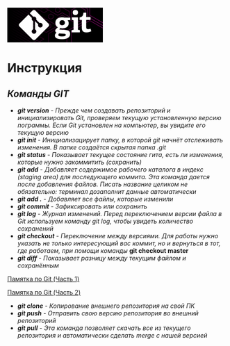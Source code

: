 ![Логотип](/pictures/git.png)
# **Инструкция**
## ***Команды GIT***
* ***git version*** - *Прежде чем создавать репозиторий и инициализировать Git, проверяем текущую установленную версию пограммы. Если Git установлен на компьютер, вы увидите его текущую версию*
* ***git init*** - *Инициализацирует папку, в которой git начнёт отслеживать изменения. В папке создаётся скрытая папка .git*
* ***git status*** - *Показывает текущее состояние гита, есть ли изменения, которые нужно закоммитить (сохранить)*
* ***git add*** - *Добавляет содержимое рабочего каталога в индекс (staging area) для последующего коммита. Эта команда дается после добавления файлов. Писать название целиком не обязательно: терминал дозаполнит данные автоматически*
* ***git add .*** - *Добавляет все файлы, которые изменили*
* ***git commit*** - *Зафиксировать или сохранить*
* ***git log*** - *Журнал изменений. Перед переключением версии файла в Git используем команду git log, чтобы увидеть количество сохранений*
* ***git checkout*** - *Переключение между версиями. Для работы нужно указать не только интересующий вас коммит, но и вернуться в тот, где работаем, при помощи команды* **git checkout master**
* ***git diff*** - *Показывает разницу между текущим файлом и сохранённым*

[Памятка по Git (Часть 1) ](https://habr.com/ru/post/541258/)

[Памятка по Git (Часть 2) ](https://habr.com/ru/post/542616/)
* ***git clone*** - *Копирование внешнего репозитория на свой ПК*
* ***git push*** - *Отправить свою версию репозитория во внешний репозиторий*
* ***git pull*** - *Эта команда позволяет скачать все из текущего репозитория и автоматически сделать merge с нашей версией*

